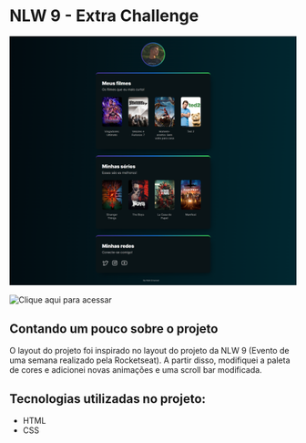 # NLW 9 - Extra Challenge

![preview](./.github/preview.png)

![Clique aqui para acessar]()

## Contando um pouco sobre o projeto

O layout do projeto foi inspirado no layout do projeto da NLW 9 (Evento de uma semana realizado pela Rocketseat). A partir disso, modifiquei a paleta de cores e adicionei novas animações e uma scroll bar modificada.

## Tecnologias utilizadas no projeto:

- HTML
- CSS